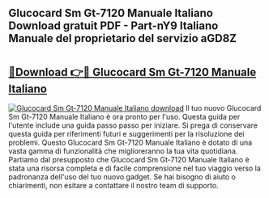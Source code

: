 ## Glucocard Sm Gt-7120 Manuale Italiano Download gratuit PDF - Part-nY9 Italiano Manuale del proprietario del servizio aGD8Z

# <h2><a href="http://dfc0jh.blite.top/?on=Glucocard+Sm+Gt-7120+Manuale+Italiano">🔗Download 👉🔴 Glucocard Sm Gt-7120 Manuale Italiano</a></h2>

[![Glucocard Sm Gt-7120 Manuale Italiano download](https://i.imgur.com/lujVjoI.png)](http://dfc0jh.blite.top/?on=Glucocard+Sm+Gt-7120+Manuale+Italiano)
Il tuo nuovo Glucocard Sm Gt-7120 Manuale Italiano è ora pronto per l'uso. Questa guida per l'utente include una guida passo passo per iniziare. Si prega di conservare questa guida per riferimenti futuri e suggerimenti per la risoluzione dei problemi. Questo Glucocard Sm Gt-7120 Manuale Italiano è dotato di una vasta gamma di funzionalità che miglioreranno la tua vita quotidiana. Partiamo dal presupposto che Glucocard Sm Gt-7120 Manuale Italiano è stata una risorsa completa e di facile comprensione nel tuo viaggio verso la padronanza dell'uso del tuo nuovo gadget. Se hai bisogno di aiuto o chiarimenti, non esitare a contattare il nostro team di supporto.
